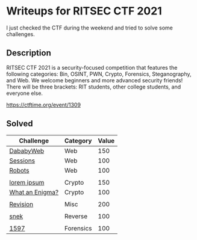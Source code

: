 # Writeups for RITSEC CTF 2021 

I just checked the CTF during the weekend and tried to solve some challenges. 

## Description

RITSEC CTF 2021 is a security-focused competition that features the following categories: Bin, OSINT, PWN, Crypto, Forensics, Steganography, and Web. We welcome beginners and more advanced security friends! There will be three brackets: RIT students, other college students, and everyone else.  

https://ctftime.org/event/1309

## Solved 

Challenge | Category | Value
----------|:---------|:-----------
[DababyWeb](DababyWeb) | Web |  150
[Sessions](Sessions) | Web |  100
[Robots](Robots) | Web |  100
[]() | []() | []()
[lorem ipsum](lorem%20ipsum) | Crypto |  150
[What an Enigma?](What%20an%20Enigma?) | Crypto |  100
[]() | []() | []()
[Revision](Revision) | Misc |  200
[]() | []() | []()
[snek](snek) | Reverse |  100
[]() | []() | []()
[1597](1597) | Forensics |  100
